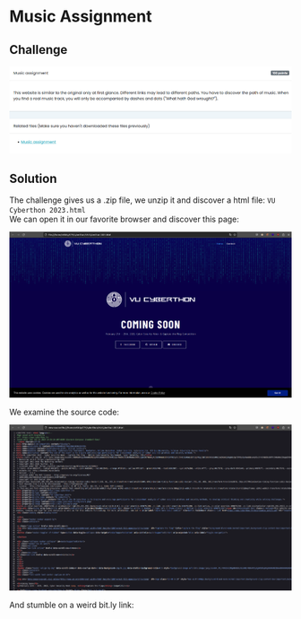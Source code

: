 # Music Assignment

## Challenge

![alt text](images/music-asignment.png?raw=true)

## Solution

The challenge gives us a .zip file, we unzip it and discover a html file: `VU Cyberthon 2023.html` <br>
We can open it in our favorite browser and discover this page:

![alt text](images/music-asignment2.png?raw=true)

We examine the source code:

![alt text](images/music-asignment3.png?raw=true)

And stumble on a weird bit.ly link:
